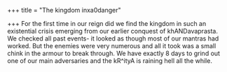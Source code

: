 +++
title = "The kingdom inxa0danger"

+++
For the first time in our reign did we find the kingdom in such an
existential crisis emerging from our earlier conquest of khANDavaprasta.
We checked all past events- it looked as though most of our mantras had
worked. But the enemies were very numerous and all it took was a small
chink in the armour to break through. We have exactly 8 days to grind
out one of our main adversaries and the kR^ityA is raining hell all the
while.
